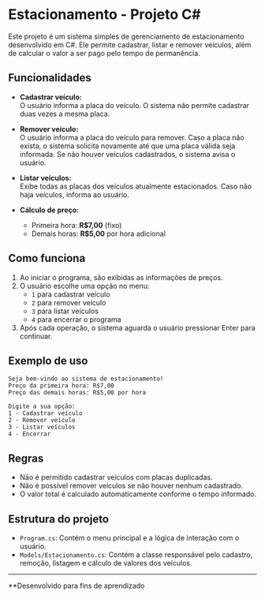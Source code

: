 # Estacionamento - Projeto C#

Este projeto é um sistema simples de gerenciamento de estacionamento desenvolvido em C#. Ele permite cadastrar, listar e remover veículos, além de calcular o valor a ser pago pelo tempo de permanência.

## Funcionalidades

- **Cadastrar veículo:**  
  O usuário informa a placa do veículo. O sistema não permite cadastrar duas vezes a mesma placa.

- **Remover veículo:**  
  O usuário informa a placa do veículo para remover. Caso a placa não exista, o sistema solicita novamente até que uma placa válida seja informada. Se não houver veículos cadastrados, o sistema avisa o usuário.

- **Listar veículos:**  
  Exibe todas as placas dos veículos atualmente estacionados. Caso não haja veículos, informa ao usuário.

- **Cálculo de preço:**  
  - Primeira hora: **R$7,00** (fixo)
  - Demais horas: **R$5,00** por hora adicional

## Como funciona

1. Ao iniciar o programa, são exibidas as informações de preços.
2. O usuário escolhe uma opção no menu:
   - `1` para cadastrar veículo
   - `2` para remover veículo
   - `3` para listar veículos
   - `4` para encerrar o programa
3. Após cada operação, o sistema aguarda o usuário pressionar Enter para continuar.

## Exemplo de uso

```
Seja bem-vindo ao sistema de estacionamento!
Preço da primeira hora: R$7,00
Preço das demais horas: R$5,00 por hora

Digite a sua opção:
1 - Cadastrar veículo
2 - Remover veículo
3 - Listar veículos
4 - Encerrar
```

## Regras

- Não é permitido cadastrar veículos com placas duplicadas.
- Não é possível remover veículos se não houver nenhum cadastrado.
- O valor total é calculado automaticamente conforme o tempo informado.

## Estrutura do projeto

- `Program.cs`: Contém o menu principal e a lógica de interação com o usuário.
- `Models/Estacionamento.cs`: Contém a classe responsável pelo cadastro, remoção, listagem e cálculo de valores dos veículos.

---

**Desenvolvido para fins de aprendizado